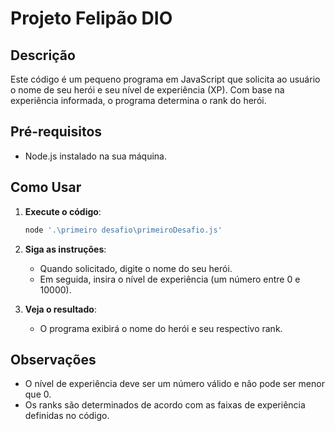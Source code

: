 # Projeto Felipão DIO

## Descrição

Este código é um pequeno programa em JavaScript que solicita ao usuário o nome de seu herói e seu nível de experiência (XP). Com base na experiência informada, o programa determina o rank do herói.

## Pré-requisitos

- Node.js instalado na sua máquina.

## Como Usar

1. **Execute o código**:
   ```bash
   node '.\primeiro desafio\primeiroDesafio.js'
   ```

2. **Siga as instruções**:
   - Quando solicitado, digite o nome do seu herói.
   - Em seguida, insira o nível de experiência (um número entre 0 e 10000).

3. **Veja o resultado**:
   - O programa exibirá o nome do herói e seu respectivo rank.

## Observações

- O nível de experiência deve ser um número válido e não pode ser menor que 0.
- Os ranks são determinados de acordo com as faixas de experiência definidas no código.

